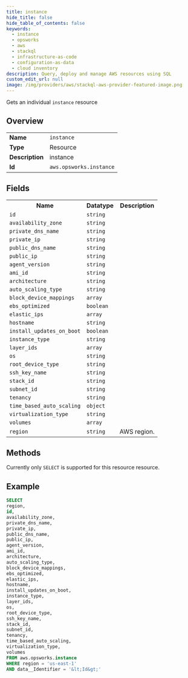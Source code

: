 ```yaml
---
title: instance
hide_title: false
hide_table_of_contents: false
keywords:
  - instance
  - opsworks
  - aws
  - stackql
  - infrastructure-as-code
  - configuration-as-data
  - cloud inventory
description: Query, deploy and manage AWS resources using SQL
custom_edit_url: null
image: /img/providers/aws/stackql-aws-provider-featured-image.png
---
```

Gets an individual <code>instance</code> resource

## Overview
<table><tbody>
<tr><td><b>Name</b></td><td><code>instance</code></td></tr>
<tr><td><b>Type</b></td><td>Resource</td></tr>
<tr><td><b>Description</b></td><td>instance</td></tr>
<tr><td><b>Id</b></td><td><code>aws.opsworks.instance</code></td></tr>
</tbody></table>

## Fields
<table><tbody>
<tr><th>Name</th><th>Datatype</th><th>Description</th></tr>
<tr><td><code>id</code></td><td><code>string</code></td><td></td></tr>
<tr><td><code>availability_zone</code></td><td><code>string</code></td><td></td></tr>
<tr><td><code>private_dns_name</code></td><td><code>string</code></td><td></td></tr>
<tr><td><code>private_ip</code></td><td><code>string</code></td><td></td></tr>
<tr><td><code>public_dns_name</code></td><td><code>string</code></td><td></td></tr>
<tr><td><code>public_ip</code></td><td><code>string</code></td><td></td></tr>
<tr><td><code>agent_version</code></td><td><code>string</code></td><td></td></tr>
<tr><td><code>ami_id</code></td><td><code>string</code></td><td></td></tr>
<tr><td><code>architecture</code></td><td><code>string</code></td><td></td></tr>
<tr><td><code>auto_scaling_type</code></td><td><code>string</code></td><td></td></tr>
<tr><td><code>block_device_mappings</code></td><td><code>array</code></td><td></td></tr>
<tr><td><code>ebs_optimized</code></td><td><code>boolean</code></td><td></td></tr>
<tr><td><code>elastic_ips</code></td><td><code>array</code></td><td></td></tr>
<tr><td><code>hostname</code></td><td><code>string</code></td><td></td></tr>
<tr><td><code>install_updates_on_boot</code></td><td><code>boolean</code></td><td></td></tr>
<tr><td><code>instance_type</code></td><td><code>string</code></td><td></td></tr>
<tr><td><code>layer_ids</code></td><td><code>array</code></td><td></td></tr>
<tr><td><code>os</code></td><td><code>string</code></td><td></td></tr>
<tr><td><code>root_device_type</code></td><td><code>string</code></td><td></td></tr>
<tr><td><code>ssh_key_name</code></td><td><code>string</code></td><td></td></tr>
<tr><td><code>stack_id</code></td><td><code>string</code></td><td></td></tr>
<tr><td><code>subnet_id</code></td><td><code>string</code></td><td></td></tr>
<tr><td><code>tenancy</code></td><td><code>string</code></td><td></td></tr>
<tr><td><code>time_based_auto_scaling</code></td><td><code>object</code></td><td></td></tr>
<tr><td><code>virtualization_type</code></td><td><code>string</code></td><td></td></tr>
<tr><td><code>volumes</code></td><td><code>array</code></td><td></td></tr>
<tr><td><code>region</code></td><td><code>string</code></td><td>AWS region.</td></tr>

</tbody></table>

## Methods
Currently only <code>SELECT</code> is supported for this resource resource.





## Example
```sql
SELECT
region,
id,
availability_zone,
private_dns_name,
private_ip,
public_dns_name,
public_ip,
agent_version,
ami_id,
architecture,
auto_scaling_type,
block_device_mappings,
ebs_optimized,
elastic_ips,
hostname,
install_updates_on_boot,
instance_type,
layer_ids,
os,
root_device_type,
ssh_key_name,
stack_id,
subnet_id,
tenancy,
time_based_auto_scaling,
virtualization_type,
volumes
FROM aws.opsworks.instance
WHERE region = 'us-east-1'
AND data__Identifier = '&lt;Id&gt;'
```
